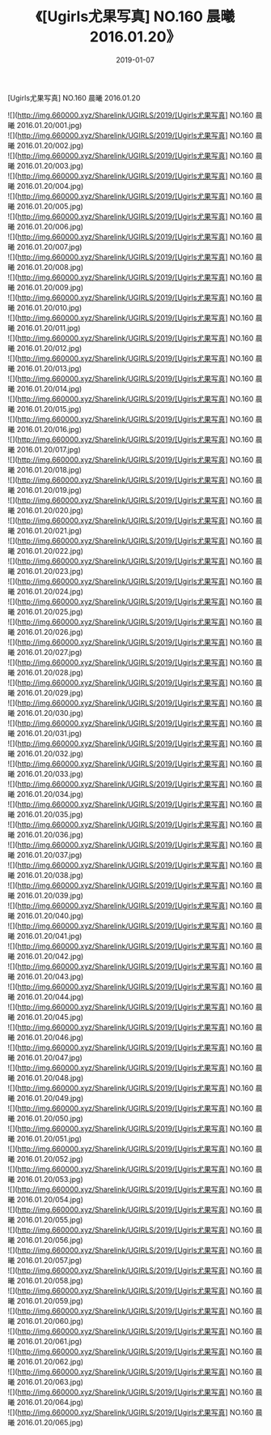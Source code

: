 ﻿---
layout: post
title:  《[Ugirls尤果写真] NO.160 晨曦 2016.01.20》
date:   2019-01-07
img: http://img.660000.xyz/Sharelink/UGIRLS/2019/[Ugirls尤果写真] NO.160 晨曦 2016.01.20/000.jpg
categories: [美女, 清纯, 唯美]
---

[Ugirls尤果写真] NO.160 晨曦 2016.01.20

 ![](http://img.660000.xyz/Sharelink/UGIRLS/2019/[Ugirls尤果写真] NO.160 晨曦 2016.01.20/001.jpg) <br>![](http://img.660000.xyz/Sharelink/UGIRLS/2019/[Ugirls尤果写真] NO.160 晨曦 2016.01.20/002.jpg) <br>![](http://img.660000.xyz/Sharelink/UGIRLS/2019/[Ugirls尤果写真] NO.160 晨曦 2016.01.20/003.jpg) <br>![](http://img.660000.xyz/Sharelink/UGIRLS/2019/[Ugirls尤果写真] NO.160 晨曦 2016.01.20/004.jpg) <br>![](http://img.660000.xyz/Sharelink/UGIRLS/2019/[Ugirls尤果写真] NO.160 晨曦 2016.01.20/005.jpg) <br>![](http://img.660000.xyz/Sharelink/UGIRLS/2019/[Ugirls尤果写真] NO.160 晨曦 2016.01.20/006.jpg) <br>![](http://img.660000.xyz/Sharelink/UGIRLS/2019/[Ugirls尤果写真] NO.160 晨曦 2016.01.20/007.jpg) <br>![](http://img.660000.xyz/Sharelink/UGIRLS/2019/[Ugirls尤果写真] NO.160 晨曦 2016.01.20/008.jpg) <br>![](http://img.660000.xyz/Sharelink/UGIRLS/2019/[Ugirls尤果写真] NO.160 晨曦 2016.01.20/009.jpg) <br>![](http://img.660000.xyz/Sharelink/UGIRLS/2019/[Ugirls尤果写真] NO.160 晨曦 2016.01.20/010.jpg) <br>![](http://img.660000.xyz/Sharelink/UGIRLS/2019/[Ugirls尤果写真] NO.160 晨曦 2016.01.20/011.jpg) <br>![](http://img.660000.xyz/Sharelink/UGIRLS/2019/[Ugirls尤果写真] NO.160 晨曦 2016.01.20/012.jpg) <br>![](http://img.660000.xyz/Sharelink/UGIRLS/2019/[Ugirls尤果写真] NO.160 晨曦 2016.01.20/013.jpg) <br>![](http://img.660000.xyz/Sharelink/UGIRLS/2019/[Ugirls尤果写真] NO.160 晨曦 2016.01.20/014.jpg) <br>![](http://img.660000.xyz/Sharelink/UGIRLS/2019/[Ugirls尤果写真] NO.160 晨曦 2016.01.20/015.jpg) <br>![](http://img.660000.xyz/Sharelink/UGIRLS/2019/[Ugirls尤果写真] NO.160 晨曦 2016.01.20/016.jpg) <br>![](http://img.660000.xyz/Sharelink/UGIRLS/2019/[Ugirls尤果写真] NO.160 晨曦 2016.01.20/017.jpg) <br>![](http://img.660000.xyz/Sharelink/UGIRLS/2019/[Ugirls尤果写真] NO.160 晨曦 2016.01.20/018.jpg) <br>![](http://img.660000.xyz/Sharelink/UGIRLS/2019/[Ugirls尤果写真] NO.160 晨曦 2016.01.20/019.jpg) <br>![](http://img.660000.xyz/Sharelink/UGIRLS/2019/[Ugirls尤果写真] NO.160 晨曦 2016.01.20/020.jpg) <br>![](http://img.660000.xyz/Sharelink/UGIRLS/2019/[Ugirls尤果写真] NO.160 晨曦 2016.01.20/021.jpg) <br>![](http://img.660000.xyz/Sharelink/UGIRLS/2019/[Ugirls尤果写真] NO.160 晨曦 2016.01.20/022.jpg) <br>![](http://img.660000.xyz/Sharelink/UGIRLS/2019/[Ugirls尤果写真] NO.160 晨曦 2016.01.20/023.jpg) <br>![](http://img.660000.xyz/Sharelink/UGIRLS/2019/[Ugirls尤果写真] NO.160 晨曦 2016.01.20/024.jpg) <br>![](http://img.660000.xyz/Sharelink/UGIRLS/2019/[Ugirls尤果写真] NO.160 晨曦 2016.01.20/025.jpg) <br>![](http://img.660000.xyz/Sharelink/UGIRLS/2019/[Ugirls尤果写真] NO.160 晨曦 2016.01.20/026.jpg) <br>![](http://img.660000.xyz/Sharelink/UGIRLS/2019/[Ugirls尤果写真] NO.160 晨曦 2016.01.20/027.jpg) <br>![](http://img.660000.xyz/Sharelink/UGIRLS/2019/[Ugirls尤果写真] NO.160 晨曦 2016.01.20/028.jpg) <br>![](http://img.660000.xyz/Sharelink/UGIRLS/2019/[Ugirls尤果写真] NO.160 晨曦 2016.01.20/029.jpg) <br>![](http://img.660000.xyz/Sharelink/UGIRLS/2019/[Ugirls尤果写真] NO.160 晨曦 2016.01.20/030.jpg) <br>![](http://img.660000.xyz/Sharelink/UGIRLS/2019/[Ugirls尤果写真] NO.160 晨曦 2016.01.20/031.jpg) <br>![](http://img.660000.xyz/Sharelink/UGIRLS/2019/[Ugirls尤果写真] NO.160 晨曦 2016.01.20/032.jpg) <br>![](http://img.660000.xyz/Sharelink/UGIRLS/2019/[Ugirls尤果写真] NO.160 晨曦 2016.01.20/033.jpg) <br>![](http://img.660000.xyz/Sharelink/UGIRLS/2019/[Ugirls尤果写真] NO.160 晨曦 2016.01.20/034.jpg) <br>![](http://img.660000.xyz/Sharelink/UGIRLS/2019/[Ugirls尤果写真] NO.160 晨曦 2016.01.20/035.jpg) <br>![](http://img.660000.xyz/Sharelink/UGIRLS/2019/[Ugirls尤果写真] NO.160 晨曦 2016.01.20/036.jpg) <br>![](http://img.660000.xyz/Sharelink/UGIRLS/2019/[Ugirls尤果写真] NO.160 晨曦 2016.01.20/037.jpg) <br>![](http://img.660000.xyz/Sharelink/UGIRLS/2019/[Ugirls尤果写真] NO.160 晨曦 2016.01.20/038.jpg) <br>![](http://img.660000.xyz/Sharelink/UGIRLS/2019/[Ugirls尤果写真] NO.160 晨曦 2016.01.20/039.jpg) <br>![](http://img.660000.xyz/Sharelink/UGIRLS/2019/[Ugirls尤果写真] NO.160 晨曦 2016.01.20/040.jpg) <br>![](http://img.660000.xyz/Sharelink/UGIRLS/2019/[Ugirls尤果写真] NO.160 晨曦 2016.01.20/041.jpg) <br>![](http://img.660000.xyz/Sharelink/UGIRLS/2019/[Ugirls尤果写真] NO.160 晨曦 2016.01.20/042.jpg) <br>![](http://img.660000.xyz/Sharelink/UGIRLS/2019/[Ugirls尤果写真] NO.160 晨曦 2016.01.20/043.jpg) <br>![](http://img.660000.xyz/Sharelink/UGIRLS/2019/[Ugirls尤果写真] NO.160 晨曦 2016.01.20/044.jpg) <br>![](http://img.660000.xyz/Sharelink/UGIRLS/2019/[Ugirls尤果写真] NO.160 晨曦 2016.01.20/045.jpg) <br>![](http://img.660000.xyz/Sharelink/UGIRLS/2019/[Ugirls尤果写真] NO.160 晨曦 2016.01.20/046.jpg) <br>![](http://img.660000.xyz/Sharelink/UGIRLS/2019/[Ugirls尤果写真] NO.160 晨曦 2016.01.20/047.jpg) <br>![](http://img.660000.xyz/Sharelink/UGIRLS/2019/[Ugirls尤果写真] NO.160 晨曦 2016.01.20/048.jpg) <br>![](http://img.660000.xyz/Sharelink/UGIRLS/2019/[Ugirls尤果写真] NO.160 晨曦 2016.01.20/049.jpg) <br>![](http://img.660000.xyz/Sharelink/UGIRLS/2019/[Ugirls尤果写真] NO.160 晨曦 2016.01.20/050.jpg) <br>![](http://img.660000.xyz/Sharelink/UGIRLS/2019/[Ugirls尤果写真] NO.160 晨曦 2016.01.20/051.jpg) <br>![](http://img.660000.xyz/Sharelink/UGIRLS/2019/[Ugirls尤果写真] NO.160 晨曦 2016.01.20/052.jpg) <br>![](http://img.660000.xyz/Sharelink/UGIRLS/2019/[Ugirls尤果写真] NO.160 晨曦 2016.01.20/053.jpg) <br>![](http://img.660000.xyz/Sharelink/UGIRLS/2019/[Ugirls尤果写真] NO.160 晨曦 2016.01.20/054.jpg) <br>![](http://img.660000.xyz/Sharelink/UGIRLS/2019/[Ugirls尤果写真] NO.160 晨曦 2016.01.20/055.jpg) <br>![](http://img.660000.xyz/Sharelink/UGIRLS/2019/[Ugirls尤果写真] NO.160 晨曦 2016.01.20/056.jpg) <br>![](http://img.660000.xyz/Sharelink/UGIRLS/2019/[Ugirls尤果写真] NO.160 晨曦 2016.01.20/057.jpg) <br>![](http://img.660000.xyz/Sharelink/UGIRLS/2019/[Ugirls尤果写真] NO.160 晨曦 2016.01.20/058.jpg) <br>![](http://img.660000.xyz/Sharelink/UGIRLS/2019/[Ugirls尤果写真] NO.160 晨曦 2016.01.20/059.jpg) <br>![](http://img.660000.xyz/Sharelink/UGIRLS/2019/[Ugirls尤果写真] NO.160 晨曦 2016.01.20/060.jpg) <br>![](http://img.660000.xyz/Sharelink/UGIRLS/2019/[Ugirls尤果写真] NO.160 晨曦 2016.01.20/061.jpg) <br>![](http://img.660000.xyz/Sharelink/UGIRLS/2019/[Ugirls尤果写真] NO.160 晨曦 2016.01.20/062.jpg) <br>![](http://img.660000.xyz/Sharelink/UGIRLS/2019/[Ugirls尤果写真] NO.160 晨曦 2016.01.20/063.jpg) <br>![](http://img.660000.xyz/Sharelink/UGIRLS/2019/[Ugirls尤果写真] NO.160 晨曦 2016.01.20/064.jpg) <br>![](http://img.660000.xyz/Sharelink/UGIRLS/2019/[Ugirls尤果写真] NO.160 晨曦 2016.01.20/065.jpg) <br>